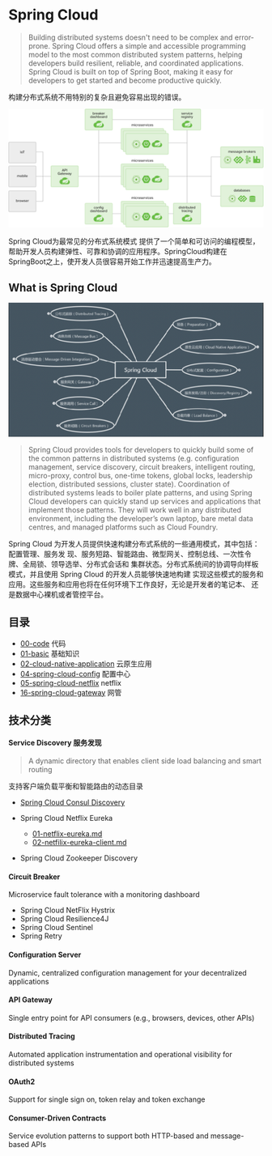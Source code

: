 # Spring Cloud

> Building distributed systems doesn't need to be complex and error-prone. Spring Cloud offers a simple and accessible programming model to the most common distributed system patterns, helping developers build resilient, reliable, and coordinated applications. Spring Cloud is built on top of Spring Boot, making it easy for developers to get started and become productive quickly.

构建分布式系统不用特别的复杂且避免容易出现的错误。

![img](assets/diagram-distributed-systems.svg)

Spring Cloud为最常见的分布式系统模式 提供了一个简单和可访问的编程模型，帮助开发人员构建弹性、可靠和协调的应用程序。SpringCloud构建在 SpringBoot之上，使开发人员很容易开始工作并迅速提高生产力。

## What is Spring Cloud 



![image-20191130202345018](assets/image-20191130202345018.png)

> Spring Cloud provides tools for developers to quickly build some of the common patterns in distributed systems (e.g. configuration management, service discovery, circuit breakers, intelligent routing, micro-proxy, control bus, one-time tokens, global locks, leadership election, distributed sessions, cluster state). Coordination of distributed systems leads to boiler plate patterns, and using Spring Cloud developers can quickly stand up services and applications that implement those patterns. They will work well in any distributed environment, including the developer’s own laptop, bare metal data centres, and managed platforms such as Cloud Foundry.

Spring Cloud 为开发⼈员提供快速构建分布式系统的⼀些通⽤模式，其中包括：配置管理、服务发 现、服务短路、智能路由、微型⽹关、控制总线、⼀次性令牌、全局锁、领导选举、分布式会话和 集群状态。分布式系统间的协调导向样板模式，并且使⽤ Spring Cloud 的开发⼈员能够快速地构建 实现这些模式的服务和应⽤。这些服务和应⽤也将在任何环境下⼯作良好，⽆论是开发者的笔记本、 还是数据中⼼裸机或者管控平台。

## 目录

-  [00-code](00-code) 代码
-  [01-basic](01-basic) 基础知识
-  [02-cloud-native-application](02-cloud-native-application)  云原生应用
-  [04-spring-cloud-config](04-spring-cloud-config) 配置中心
-  [05-spring-cloud-netflix](05-spring-cloud-netflix) netflix
-  [16-spring-cloud-gateway](16-spring-cloud-gateway) 网管



## 技术分类

#### **Service Discovery** 服务发现

> A dynamic directory that enables client side load balancing and smart routing

支持客户端负载平衡和智能路由的动态目录

-  [Spring Cloud Consul Discovery](09-spring-cloud-consul/README.md) 

- Spring Cloud Netflix Eureka
  - [01-netflix-eureka.md](05-spring-cloud-netflix/01-netflix-eureka.md) 
  - [02-netfilix-eureka-client.md](05-spring-cloud-netflix/02-netfilix-eureka-client.md) 
- Spring Cloud Zookeeper Discovery

#### **Circuit Breaker**

Microservice fault tolerance with a monitoring dashboard

- Spring Cloud NetFlix Hystrix
- Spring Cloud Resilience4J
- Spring Cloud Sentinel
- Spring Retry

#### **Configuration Server**

Dynamic, centralized configuration management for your decentralized applications

#### **API Gateway**

Single entry point for API consumers (e.g., browsers, devices, other APIs)

#### **Distributed Tracing**

Automated application instrumentation and operational visibility for distributed systems

#### **OAuth2**

Support for single sign on, token relay and token exchange

#### **Consumer-Driven Contracts**

Service evolution patterns to support both HTTP-based and message-based APIs